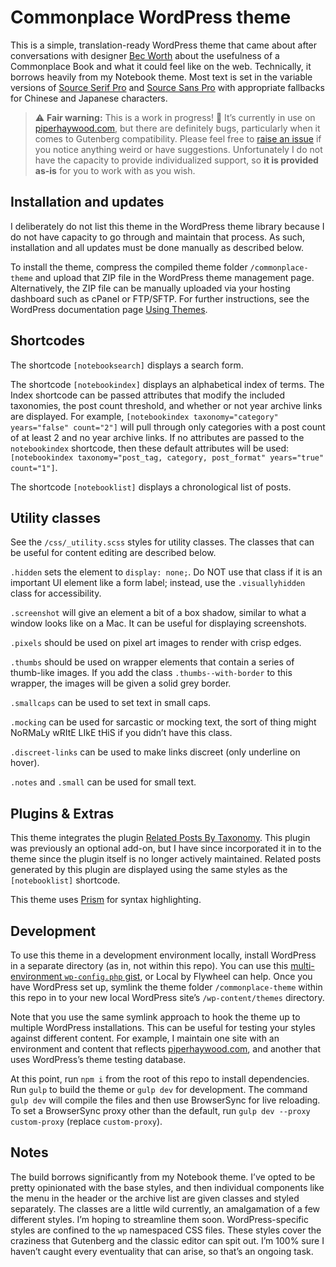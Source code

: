 # Commonplace WordPress theme

This is a simple, translation-ready WordPress theme that came about after conversations with designer [Bec Worth](http://www.youwouldlovethis.com/) about the usefulness of a Commonplace Book and what it could feel like on the web. Technically, it borrows heavily from my Notebook theme. Most text is set in the variable versions of [Source Serif Pro](https://github.com/adobe-fonts/source-serif-pro) and [Source Sans Pro](https://github.com/adobe-fonts/source-sans-pro) with appropriate fallbacks for Chinese and Japanese characters.

> ⚠️ **Fair warning:** This is a work in progress! 🚧 It’s currently in use on [piperhaywood.com](https://piperhaywood.com), but there are definitely bugs, particularly when it comes to Gutenberg compatibility. Please feel free to [raise an issue](https://github.com/piperhaywood/commonplace-wp-theme/issues) if you notice anything weird or have suggestions. Unfortunately I do not have the capacity to provide individualized support, so **it is provided as-is** for you to work with as you wish.

## Installation and updates

I deliberately do not list this theme in the WordPress theme library because I do not have capacity to go through and maintain that process. As such, installation and all updates must be done manually as described below.

To install the theme, compress the compiled theme folder `/commonplace-theme` and upload that ZIP file in the WordPress theme management page. Alternatively, the ZIP file can be manually uploaded via your hosting dashboard such as cPanel or FTP/SFTP. For further instructions, see the WordPress documentation page [Using Themes](https://wordpress.org/support/article/using-themes/#adding-new-themes-using-the-administration-screens).

## Shortcodes

The shortcode `[notebooksearch]` displays a search form.

The shortcode `[notebookindex]` displays an alphabetical index of terms. The Index shortcode can be passed attributes that modify the included taxonomies, the post count threshold, and whether or not year archive links are displayed. For example, `[notebookindex taxonomy="category" years="false" count="2"]` will pull through only categories with a post count of at least 2 and no year archive links. If no attributes are passed to the `notebookindex` shortcode, then these default attributes will be used: `[notebookindex taxonomy="post_tag, category, post_format" years="true" count="1"]`.

The shortcode `[notebooklist]` displays a chronological list of posts.

## Utility classes

See the `/css/_utility.scss` styles for utility classes. The classes that can be useful for content editing are described below.

`.hidden` sets the element to `display: none;`. Do NOT use that class if it is an important UI element like a form label; instead, use the `.visuallyhidden` class for accessibility.

`.screenshot` will give an element a bit of a box shadow, similar to what a window looks like on a Mac. It can be useful for displaying screenshots.

`.pixels` should be used on pixel art images to render with crisp edges.

`.thumbs` should be used on wrapper elements that contain a series of thumb-like images. If you add the class `.thumbs--with-border` to this wrapper, the images will be given a solid grey border.

`.smallcaps` can be used to set text in small caps.

`.mocking` can be used for sarcastic or mocking text, the sort of thing might NoRMaLy wRItE LIkE tHiS if you didn’t have this class.

`.discreet-links` can be used to make links discreet (only underline on hover).

`.notes` and `.small` can be used for small text.

## Plugins & Extras

This theme integrates the plugin [Related Posts By Taxonomy](https://en-gb.wordpress.org/plugins/related-posts-by-taxonomy/). This plugin was previously an optional add-on, but I have since incorporated it in to the theme since the plugin itself is no longer actively maintained. Related posts generated by this plugin are displayed using the same styles as the `[notebooklist]` shortcode.

This theme uses [Prism](https://prismjs.com/) for syntax highlighting.

## Development

To use this theme in a development environment locally, install WordPress in a separate directory (as in, not within this repo). You can use this [multi-environment `wp-config.php` gist](https://gist.github.com/piperhaywood/2a7217964335e22574784153eab1d38b), or Local by Flywheel can help. Once you have WordPress set up, symlink the theme folder `/commonplace-theme` within this repo in to your new local WordPress site’s `/wp-content/themes` directory.

Note that you use the same symlink approach to hook the theme up to multiple WordPress installations. This can be useful for testing your styles against different content. For example, I maintain one site with an environment and content that reflects [piperhaywood.com](https://piperhaywood.com), and another that uses WordPress’s theme testing database.

At this point, run `npm i` from the root of this repo to install dependencies. Run `gulp` to build the theme or `gulp dev` for development. The command `gulp dev` will compile the files and then use BrowserSync for live reloading. To set a BrowserSync proxy other than the default, run `gulp dev --proxy custom-proxy` (replace `custom-proxy`).

## Notes

The build borrows significantly from my Notebook theme. I’ve opted to be pretty opinionated with the base styles, and then individual components like the menu in the header or the archive list are given classes and styled separately. The classes are a little wild currently, an amalgamation of a few different styles. I’m hoping to streamline them soon. WordPress-specific styles are confined to the `wp` namespaced CSS files. These styles cover the craziness that Gutenberg and the classic editor can spit out. I’m 100% sure I haven’t caught every eventuality that can arise, so that’s an ongoing task.
